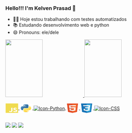 ### Hello!!! I'm Kelven Prasad 🖖

- 👨‍💻 Hoje estou trabalhando com testes automatizados
- 📚 Estudando desenvolvimento web e python
- 😄 Pronouns: ele/dele
<div>
  <a href="https://github.com/KelvenKlim">
  <img height="180em" width="48%" src="https://github-readme-stats.vercel.app/api?username=KelvenKlim&show_icons-true&theme=dracula&include_all_commits=truelcount_private=true"/> 
  <img height="180" width="48%" src="https://github-readme-stats.vercel.app/api/top-langs/?username=KelvenKlim&layout=compact&langs_count=16&theme=dracula">
</div>


<div style="display: inline_block"><br>
  <img align="center" alt="Icon-Js" height="30" width="40" src="https://raw.githubusercontent.com/devicons/devicon/master/icons/javascript/javascript-plain.svg">
  <img align="center" alt="Icon-Python" height="30" width="40" src="https://raw.githubusercontent.com/devicons/devicon/master/icons/python/python-original.svg">
  <img align="center" alt="Icon-Python" height="30" width="40" src="https://cdn.jsdelivr.net/gh/devicons/devicon/icons/selenium/selenium-original.svg" />
  <img align="center" alt="Icon-HTML" height="30" width="40" src="https://raw.githubusercontent.com/devicons/devicon/master/icons/html5/html5-original.svg">
  <img align="center" alt="Icon-CSS" height="30" width="40" src="https://raw.githubusercontent.com/devicons/devicon/master/icons/css3/css3-original.svg">
  <img align="center" alt="Icon-CSS" height="30" width="40" src="https://cdn.jsdelivr.net/gh/devicons/devicon/icons/mocha/mocha-plain.svg">
</div>
  
  ##
 
<div> 
  <a href="https://www.instagram.com/kelven_prasad/" target="_blank"><img src="https://img.shields.io/badge/-Instagram-%23E4405F?style=for-the-badge&logo=instagram&logoColor=white" target="_blank"></a>
  <a href = "mailto:kelven.jk14@gmail.com"><img src="https://img.shields.io/badge/-Gmail-%23333?style=for-the-badge&logo=gmail&logoColor=white" target="_blank"></a>
  <a href="https://www.linkedin.com/in/kelven-barroso-prasad/" target="_blank"><img src="https://img.shields.io/badge/-LinkedIn-%230077B5?style=for-the-badge&logo=linkedin&logoColor=white" target="_blank"></a> 
  
</div>
